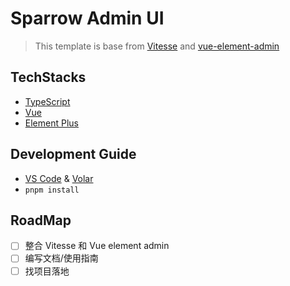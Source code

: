 # Sparrow Admin UI

> This template is base from [Vitesse](https://github.com/antfu/vitesse) and [vue-element-admin](https://github.com/PanJiaChen/vue-element-admin/)

## TechStacks

- [TypeScript](https://www.typescriptlang.org/)
- [Vue](http://vuejs.org/)
- [Element Plus](https://element-plus.org/)

## Development Guide

- [VS Code](https://code.visualstudio.com/) & [Volar](https://marketplace.visualstudio.com/items?itemName=Vue.volar)
- `pnpm install`

## RoadMap

- [ ] 整合 Vitesse 和 Vue element admin
- [ ] 编写文档/使用指南
- [ ] 找项目落地
